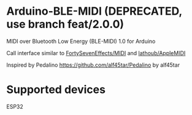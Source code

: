 # Arduino-BLE-MIDI (DEPRECATED, use branch feat/2.0.0)
MIDI over Bluetooth Low Energy (BLE-MIDI) 1.0 for Arduino

Call interface similar to [FortySevenEffects/MIDI](https://github.com/FortySevenEffects/arduino_midi_library) and [lathoub/AppleMIDI](https://github.com/lathoub/Arduino-AppleMIDI-Library)

Inspired by Pedalino https://github.com/alf45tar/Pedalino by alf45tar

# Supported devices
ESP32

